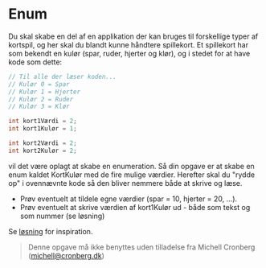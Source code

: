 ﻿# Enum

Du skal skabe en del af en applikation der kan bruges til forskellige typer af kortspil, og her skal du blandt kunne håndtere spillekort. Et spillekort har som bekendt en kulør (spar, ruder, hjerter og klør), og i stedet for at have kode som dette:

```csharp
// Til alle der læser koden...
// Kulør 0 = Spar
// Kulør 1 = Hjerter
// Kulør 2 = Ruder
// Kulør 3 = Klør

int kort1Værdi = 2;
int kort1Kulør = 1;

int kort2Værdi = 2;
int kort2Kulør = 2;
```

vil det være oplagt at skabe en enumeration. Så din opgave er at skabe en enum kaldet KortKulør med de fire mulige værdier. Herefter skal du "rydde op" i ovennævnte kode så den bliver nemmere både at skrive og læse.

- Prøv eventuelt at tildele egne værdier (spar = 10, hjerter = 20, ...).
- Prøv eventuelt at skrive værdien af kort1Kulør ud - både som tekst og som nummer (se løsning)

Se [løsning](https://github.com/devcronberg/undervisning-cs-opgaver/blob/master/Variabler-regnemaskine/Program.cs) for inspiration.

<!-- footerstart -->
> Denne opgave må ikke benyttes uden tilladelse fra Michell Cronberg (michell@cronberg.dk)
<!-- footerslut -->
